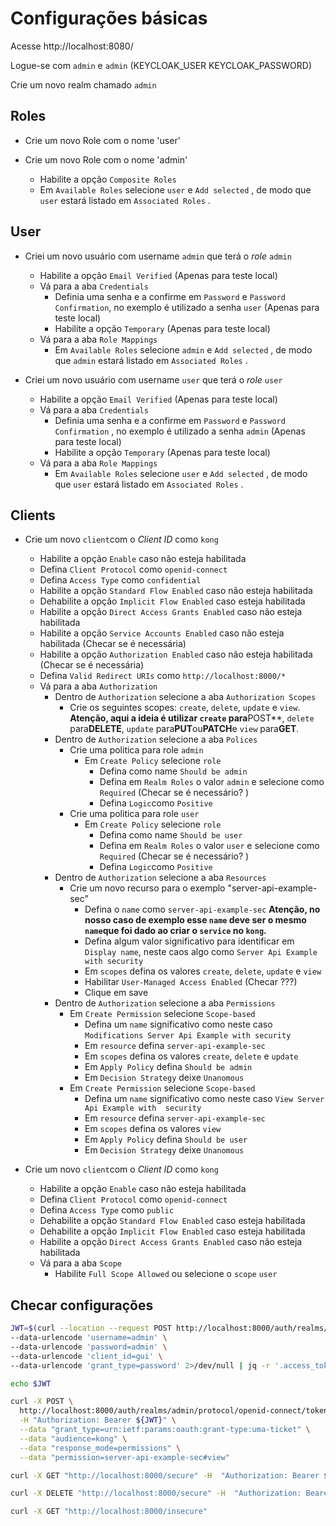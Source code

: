 # Configurações básicas

Acesse http://localhost:8080/

Logue-se com `admin` e `admin`  (KEYCLOAK_USER KEYCLOAK_PASSWORD)

Crie um novo realm chamado `admin`

## Roles

- Crie um novo Role com o nome 'user'

- Crie um novo Role com o nome 'admin'
  - Habilite a opção `Composite Roles`
  - Em `Available Roles` selecione `user`  e `Add selected` , de modo que `user` estará listado em `Associated Roles` .

## User

- Criei um novo usuário com username `admin` que terá  o *role* `admin`
  - Habilite a opção `Email Verified` (Apenas para teste local)
  - Vá para a aba `Credentials`
    - Definia uma senha e a confirme em `Password` e `Password Confirmation`, no exemplo é utilizado a senha `user`  (Apenas para teste local)
    - Habilite a opção `Temporary`  (Apenas para teste local)
  - Vá para a aba `Role Mappings`
    - Em `Available Roles` selecione `admin`  e `Add selected` , de modo que `admin` estará listado em `Associated Roles` .

- Criei um novo usuário com username `user` que terá  o *role* `user`
  - Habilite a opção `Email Verified` (Apenas para teste local)
  - Vá para a aba `Credentials`
    - Definia uma senha e a confirme em `Password` e `Password Confirmation` , no exemplo é utilizado a senha `admin`  (Apenas para teste local)
    - Habilite a opção `Temporary`  (Apenas para teste local)
  - Vá para a aba `Role Mappings`
    - Em `Available Roles` selecione `user`  e `Add selected` , de modo que `user` estará listado em `Associated Roles` .

## Clients

- Crie um novo `client`com o *Client ID* como `kong`
  - Habilite a opção `Enable` caso não esteja habilitada
  - Defina `Client Protocol` como `openid-connect`
  - Defina `Access Type` como `confidential`
  - Habilite a opção `Standard Flow Enabled` caso não esteja habilitada
  - Dehabilite a opção `Implicit Flow Enabled` caso esteja habilitada
  - Habilite a opção `Direct Access Grants Enabled` caso não esteja habilitada
  - Habilite a opção `Service Accounts Enabled` caso não esteja habilitada (Checar se é necessária)
  - Habilite a opção `Authorization Enabled` caso não esteja habilitada (Checar se é necessária)
  - Defina `Valid Redirect URIs` como `http://localhost:8000/*`
  - Vá para a aba `Authorization`
    - Dentro de `Authorization` selecione a aba `Authorization Scopes`
      - Crie os seguintes scopes: `create`, `delete`, `update` e  `view`. **Atenção, aqui a ideia é utilizar `create` para**POST**,  `delete` para**DELETE**,    `update` para**PUT**ou**PATCH**e `view` para**GET**.
    - Dentro de `Authorization` selecione a aba `Polices`
      - Crie uma politica para role `admin`
        - Em `Create Policy` selecione `role`
          - Defina como name `Should be admin`
          - Defina em `Realm Roles` o valor `admin` e selecione como `Required` (Checar se é necessário? )
          - Defina `Logic`como `Positive`
      - Crie uma politica para role `user`
        - Em `Create Policy` selecione `role`
          - Defina como name `Should be user`
          - Defina em `Realm Roles` o valor `user` e selecione como `Required` (Checar se é necessário? )
          - Defina `Logic`como `Positive`
    - Dentro de `Authorization` selecione a aba `Resources`
      - Crie um novo recurso para o exemplo "server-api-example-sec"
        - Defina o `name` como `server-api-example-sec` **Atenção, no nosso caso de exemplo esse `name` deve ser o mesmo `name`que foi dado ao criar o `service` no `kong`.**
        - Defina algum valor significativo para identificar em `Display name`, neste caos algo como `Server Api Example with security`
        - Em `scopes` defina os valores `create`, `delete`, `update` e  `view`
        - Habilitar `User-Managed Access Enabled` (Checar ???)
        - Clique em save
    - Dentro de `Authorization` selecione a aba `Permissions`
      - Em `Create Permission` selecione `Scope-based`
        - Defina um `name` significativo como neste caso `Modifications Server Api Example with security`
        - Em `resource` defina `server-api-example-sec`
        - Em `scopes` defina os valores `create`, `delete`  e `update`
        - Em `Apply Policy` defina `Should be admin`
        - Em `Decision Strategy`  deixe `Unanomous`
      - Em `Create Permission` selecione `Scope-based`
        - Defina um `name` significativo como neste caso `View Server Api Example with  security`
        - Em `resource` defina `server-api-example-sec`
        - Em `scopes` defina os valores `view`
        - Em `Apply Policy` defina `Should be user`
        - Em `Decision Strategy`  deixe `Unanomous`

- Crie um novo `client`com o *Client ID* como `kong`
  - Habilite a opção `Enable` caso não esteja habilitada
  - Defina `Client Protocol` como `openid-connect`
  - Defina `Access Type` como `public`
  - Dehabilite a opção `Standard Flow Enabled` caso  esteja habilitada
  - Dehabilite a opção `Implicit Flow Enabled` caso esteja habilitada
  - Habilite a opção `Direct Access Grants Enabled` caso não esteja habilitada
  - Vá para a aba `Scope`
    - Habilite `Full Scope Allowed` ou selecione o `scope` `user`

## Checar configurações

```sh
JWT=$(curl --location --request POST http://localhost:8000/auth/realms/admin/protocol/openid-connect/token \
--data-urlencode 'username=admin' \
--data-urlencode 'password=admin' \
--data-urlencode 'client_id=gui' \
--data-urlencode 'grant_type=password' 2>/dev/null | jq -r '.access_token')
```

```sh
echo $JWT
```

```sh
curl -X POST \
  http://localhost:8000/auth/realms/admin/protocol/openid-connect/token \
  -H "Authorization: Bearer ${JWT}" \
  --data "grant_type=urn:ietf:params:oauth:grant-type:uma-ticket" \
  --data "audience=kong" \
  --data "response_mode=permissions" \
  --data "permission=server-api-example-sec#view"
```

```sh
curl -X GET "http://localhost:8000/secure" -H  "Authorization: Bearer ${JWT}"
```

```sh
curl -X DELETE "http://localhost:8000/secure" -H  "Authorization: Bearer ${JWT}"
```

```sh
curl -X GET "http://localhost:8000/insecure"
```
